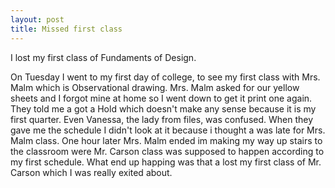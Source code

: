 ```yaml
---
layout: post
title: Missed first class
---
```

 
I lost my first class of Fundaments of Design.

On Tuesday I went to my first day of college, to see my first class with Mrs. Malm which is Observational drawing. Mrs. Malm asked for our yellow sheets and I forgot mine at home so I went down to get it print one again. They told me a got a Hold which doesn't make any sense because it is my first quarter. Even Vanessa, the lady from files, was confused.
When they gave me the schedule I didn't look at it because i thought a was late for Mrs. Malm class.  One hour later Mrs. Malm ended im making my way up stairs to the classroom were Mr. Carson class was supposed to happen 
according to my first schedule. What end up happing was that a lost my first class of Mr. Carson which I was really exited about.
